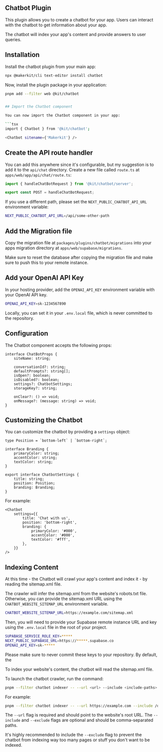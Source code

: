## Chatbot Plugin

This plugin allows you to create a chatbot for your app. Users can interact with the chatbot to get information about
your app.

The chatbot will index your app's content and provide answers to user queries.

## Installation

Install the chatbot plugin from your main app:

```bash
npx @makerkit/cli text-editor install chatbot
```

Now, install the plugin package in your application:

```bash
pnpm add --filter web @kit/chatbot
```

```bash

## Import the Chatbot component

You can now import the Chatbot component in your app:

```tsx
import { Chatbot } from '@kit/chatbot';

<Chatbot sitename={'Makerkit'} />
```

## Create the API route handler

You can add this anywhere since it's configurable, but my suggestion is to add it to the `api/chat` directory. Create a new file called `route.ts` at `apps/web/app/api/chat/route.ts`:

```ts
import { handleChatBotRequest } from '@kit/chatbot/server';

export const POST = handleChatBotRequest;
```

If you use a different path, please set the `NEXT_PUBLIC_CHATBOT_API_URL` environment variable:

```bash
NEXT_PUBLIC_CHATBOT_API_URL=/api/some-other-path
```

## Add the Migration file

Copy the migration file at `packages/plugins/chatbot/migrations` into your apps migration directory at `apps/web/supabase/migrations`.

Make sure to reset the database after copying the migration file and make sure to push this to your remote instance.

## Add your OpenAI API Key

In your hosting provider, add the `OPENAI_API_KEY` environment variable with your OpenAI API key.

```bash
OPENAI_API_KEY=sk-1234567890
```

Locally, you can set it in your `.env.local` file, which is never committed to the repository.

## Configuration

The Chatbot component accepts the following props:

```tsx
interface ChatBotProps {
    siteName: string;

    conversationId?: string;
    defaultPrompts?: string[];
    isOpen?: boolean;
    isDisabled?: boolean;
    settings?: ChatbotSettings;
    storageKey?: string;

    onClear?: () => void;
    onMessage?: (message: string) => void;
}
```

## Customizing the Chatbot

You can customize the chatbot by providing a `settings` object:

```tsx
type Position = `bottom-left` | `bottom-right`;

interface Branding {
    primaryColor: string;
    accentColor: string;
    textColor: string;
}

export interface ChatbotSettings {
    title: string;
    position: Position;
    branding: Branding;
}
```

For example:

```tsx
<Chatbot
    settings={{
        title: 'Chat with us',
        position: 'bottom-right',
        branding: {
            primaryColor: '#000',
            accentColor: '#000',
            textColor: '#fff',
        },
    }}
/>
```

## Indexing Content

At this time - the Chatbot will crawl your app's content and index it - by reading the sitemap.xml file.

The crawler will infer the sitemap.xml from the website's robots.txt file. Otherwise, you can provide the sitemap.xml
URL using the `CHATBOT_WEBSITE_SITEMAP_URL` environment variable.

```bash
CHATBOT_WEBSITE_SITEMAP_URL=https://example.com/sitemap.xml
```

Then, you will need to provide your Supabase remote instance URL and key using the `.env.local` file in the root of your project.

```bash
SUPABASE_SERVICE_ROLE_KEY=*****
NEXT_PUBLIC_SUPABASE_URL=https://*****.supabase.co
OPENAI_API_KEY=sk-*****
```

Please make sure to never commit these keys to your repository. By default, the

To index your website's content, the chatbot will read the sitemap.xml file. 

To launch the chatbot crawler, run the command:

```bash
pnpm --filter chatbot indexer -- --url <url> --include <include-paths> --exclude <excluded-paths>
```

For example:

```bash
pnpm --filter chatbot indexer -- --url https://example.com --include /docs,/blog --exclude /blog/secret
```

The `--url` flag is required and should point to the website's root URL. The `--include` and `--exclude` flags are optional and should be comma-separated paths.

It's highly recommended to include the `--exclude` flag to prevent the chatbot from indexing way too many pages or stuff you don't want to be indexed.
